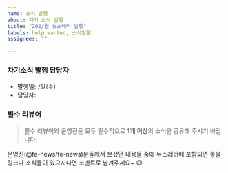 ```yaml
---
name: 소식 발행
about: 차기 소식 발행
title: "202/월 뉴스레터 발행"
labels: help wanted, 소식발행
assignees: ""

---
```


<!-- 차기 소식 일정과 담당자 및 리뷰어를 기술 -->

### 차기소식 발행 담당자
- 발행일: `/일(수)`
- 담당자: 

### 필수 리뷰어


> 필수 리뷰어와 운영진들 모두 필수적으로 **1개 이상**의 소식을 공유해 주시기 바랍니다.

운영진(@fe-news/fe-news)분들께서 보셨던 내용들 중에 뉴스레터에 포함되면 좋을 링크나 소식들이 있으시다면 코멘트로 남겨주세요~ 😃

